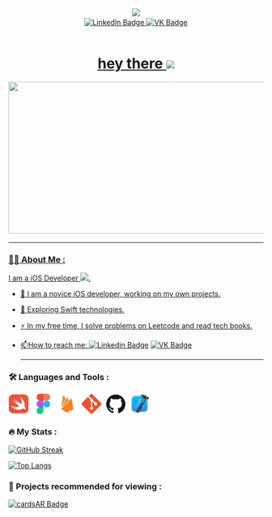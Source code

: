 <div id="header" align="center">
<img src="https://media.giphy.com/media/M9gbBd9nbDrOTu1Mqx/giphy.gif" width="100"/>
<div id="badges">
  <a href="https://www.linkedin.com/in/vladimir-murashka/">
    <img src="https://img.shields.io/badge/LinkedIn-blue?style=for-the-badge&logo=linkedin&logoColor=white" alt="LinkedIn Badge"/>
   <a href="https://vk.com/altadiver">
    <img src="https://img.shields.io/badge/VK-blue?style=for-the-badge&logo=vk&logoColor=white" alt="VK Badge"/>
</div>
<img src="https://komarev.com/ghpvc/?username=Vladimir-Murashka&style=flat-square&color=blue" alt=""/>
  <h1>
  hey there
  <img src="https://media.giphy.com/media/hvRJCLFzcasrR4ia7z/giphy.gif" width="30px"/>
</h1>
</div>
  
  <div align="center">
  <img src="https://media.giphy.com/media/3kPDmoWdBpQPNhCnUG/giphy.gif" width="600" height="300"/>
</div>

  ---
  
### :man_technologist: About Me :
I am a iOS Developer <img src="https://media.giphy.com/media/WUlplcMpOCEmTGBtBW/giphy.gif" width="30">.
- :telescope: I am a novice iOS developer, working on my own projects.

- :seedling: Exploring Swift technologies.

- :zap: In my free time, I solve problems on Leetcode and read tech books.

- :mailbox:How to reach me: [![Linkedin Badge](https://img.shields.io/badge/LinkedIn-blue?style=flat&logo=Linkedin&logoColor=white)](https://www.linkedin.com/in/vladimir-murashka/) [![VK Badge](https://img.shields.io/badge/VK-blue?style=flat&logo=VK&logoColor=white)](https://vk.com/altadiver/)
  
  ---
  
### :hammer_and_wrench: Languages and Tools :

  <div>
  <img src="https://github.com/devicons/devicon/blob/master/icons/swift/swift-original.svg" title="Swift" alt="Swift" width="40" height="40"/>&nbsp;
  <img src="https://github.com/devicons/devicon/blob/master/icons/figma/figma-original.svg" title="Figma" alt="Figma" width="40" height="40"/>&nbsp;
  <img src="https://github.com/devicons/devicon/blob/master/icons/firebase/firebase-plain.svg" title="Firebase" alt="Firebase" width="40" height="40"/>&nbsp;
  <img src="https://github.com/devicons/devicon/blob/master/icons/git/git-original.svg" title="Git" alt="Git" width="40" height="40"/>&nbsp;
  <img src="https://github.com/devicons/devicon/blob/master/icons/github/github-original.svg" title="GitHub" alt="GitHub" width="40" height="40"/>&nbsp;
  <img src="https://github.com/devicons/devicon/blob/master/icons/xcode/xcode-original.svg" title="GitHub" alt="GitHub" width="40" height="40"/>&nbsp;
</div>
  
### :fire: My Stats :
[![GitHub Streak](http://github-readme-streak-stats.herokuapp.com?user=Vladimir-Murashka&theme=dark&background=000000)](https://git.io/streak-stats)

[![Top Langs](https://github-readme-stats.vercel.app/api/top-langs/?username=Vladimir-Murashka&layout=compact&theme=vision-friendly-dark)](https://github.com/anuraghazra/github-readme-stats)

### 📲 Projects recommended for viewing :
[![cardsAR Badge](https://img.shields.io/badge/cardsAR-orange?style=flat&)](https://github.com/Vladimir-Murashka/cardsAR)
